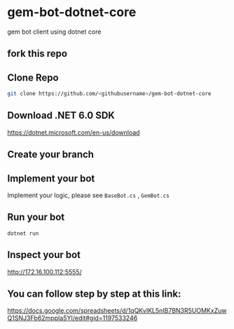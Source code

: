 # gem-bot-dotnet-core
gem bot client using dotnet core

## fork this repo

## Clone Repo 

```bash
git clone https://github.com/<githubusername>/gem-bot-dotnet-core
```

## Download .NET 6.0 SDK
https://dotnet.microsoft.com/en-us/download


## Create your branch

## Implement your bot

Implement your logic, please see `BaseBot.cs` , `GemBot.cs`

## Run your bot

```
dotnet run
```

## Inspect your bot

http://172.16.100.112:5555/

## You can follow step by step at this link: 
https://docs.google.com/spreadsheets/d/1qQKvIKL5nIB7BN3R5UOMKxZuwQ1SNJ3Fb62mppIa5YI/edit#gid=1197533246
